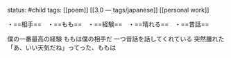 status: #child 
tags: [[poem]] [[3.0 — tags/japanese]] [[personal work]] 

・==相手==　・==もも==　・==経験==　・==晴れる==　・==昔話==

僕の一番最高の経験
ももは僕の相手だ
一つ昔話を話してくれている
突然腫れた
「あ、いい天気だね」ってった、ももは